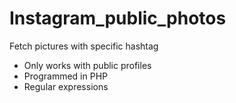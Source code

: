 # Instagram_public_photos
Fetch pictures with specific hashtag
- Only works with public profiles
- Programmed in PHP
- Regular expressions
